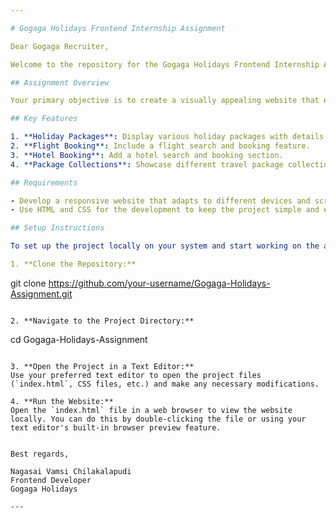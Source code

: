 ```yaml
---

# Gogaga Holidays Frontend Internship Assignment

Dear Gogaga Recruiter,

Welcome to the repository for the Gogaga Holidays Frontend Internship Assignment! Below you'll find all the information you need to understand and complete this assignment successfully.

## Assignment Overview

Your primary objective is to create a visually appealing website that embodies the essence of Gogaga Holidays while providing users with a seamless experience. The website should effectively showcase various features and offerings, including holiday packages, flight booking, hotel booking, and package collections.

## Key Features

1. **Holiday Packages**: Display various holiday packages with details.
2. **Flight Booking**: Include a flight search and booking feature.
3. **Hotel Booking**: Add a hotel search and booking section.
4. **Package Collections**: Showcase different travel package collections.

## Requirements

- Develop a responsive website that adapts to different devices and screen sizes.
- Use HTML and CSS for the development to keep the project simple and easily maintainable.

## Setup Instructions

To set up the project locally on your system and start working on the assignment, follow these steps:

1. **Clone the Repository:**
   ```
   git clone https://github.com/your-username/Gogaga-Holidays-Assignment.git
   ```

2. **Navigate to the Project Directory:**
   ```
   cd Gogaga-Holidays-Assignment
   ```

3. **Open the Project in a Text Editor:**
   Use your preferred text editor to open the project files (`index.html`, CSS files, etc.) and make any necessary modifications.

4. **Run the Website:**
   Open the `index.html` file in a web browser to view the website locally. You can do this by double-clicking the file or using your text editor's built-in browser preview feature.
   

Best regards,

Nagasai Vamsi Chilakalapudi
Frontend Developer
Gogaga Holidays

---
```

